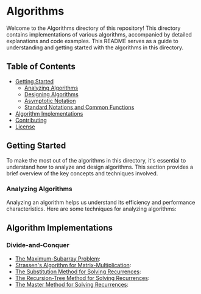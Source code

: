 # Algorithms
Welcome to the Algorithms directory of this repository! This directory contains implementations of various algorithms, accompanied by detailed explanations and code examples. This README serves as a guide to understanding and getting started with the algorithms in this directory.

## Table of Contents
- [Getting Started](#getting-started)
  - [Analyzing Algorithms](#analyzing-algorithms)
  - [Designing Algorithms](#designing-algorithms)
  - [Asymptotic Notation](#asymptotic-notation)
  - [Standard Notations and Common Functions](#standard-notations-and-common-functions)
- [Algorithm Implementations](#algorithm-implementations)
- [Contributing](#contributing)
- [License](#license)

## Getting Started


To make the most out of the algorithms in this directory, it's essential to understand how to analyze and design algorithms. This section provides a brief overview of the key concepts and techniques involved.

### Analyzing Algorithms
Analyzing an algorithm helps us understand its efficiency and performance characteristics. Here are some techniques for analyzing algorithms:

## Algorithm Implementations

### Divide-and-Conquer
- [The Maximum-Subarray Problem]():
- [Strassen's Algorithm for Matrix-Multiplication]():
- [The Substitution Method for Solving Recurrences]():
- [The Recursion-Tree Method for Solving Recurrences]():
- [The Master Method for Solving Recurrences]():
